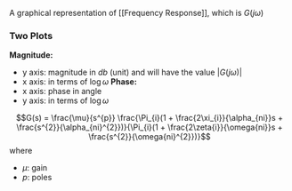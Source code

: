 A graphical representation of [[Frequency Response]], which is $G(j\omega)$
### Two Plots 
**Magnitude:** 
- y axis: magnitude in $db$ (unit) and will have the value $|G(j\omega)|$
- x axis: in terms of $\log \omega$
**Phase:**
- x axis: phase in angle 
- y axis: in terms of $\log \omega$

$$G(s) = \frac{\mu}{s^{p}}  \frac{\Pi_{i}(1 + \frac{2\xi_{i}}{\alpha_{ni}}s + \frac{s^{2}}{\alpha_{ni}^{2}})}{\Pi_{i}(1 + \frac{2\zeta{i}}{\omega{ni}}s + \frac{s^{2}}{\omega{ni}^{2}})}$$
where 
- $\mu$: gain 
- $p$: poles 


